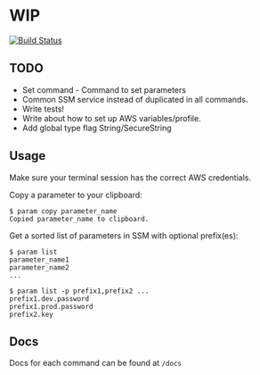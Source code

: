 # WIP

[![Build Status](https://travis-ci.com/WillJCJ/param.svg?branch=master)](https://travis-ci.com/WillJCJ/param)

## TODO

- Set command - Command to set parameters
- Common SSM service instead of duplicated in all commands.
- Write tests!
- Write about how to set up AWS variables/profile.
- Add global type flag String/SecureString

## Usage

Make sure your terminal session has the correct AWS credentials.

Copy a parameter to your clipboard:

    $ param copy parameter_name
    Copied parameter_name to clipboard.

Get a sorted list of parameters in SSM with optional prefix(es):

    $ param list
    parameter_name1
    parameter_name2
    ...

    $ param list -p prefix1,prefix2 ...
    prefix1.dev.password
    prefix1.prod.password
    prefix2.key


## Docs

Docs for each command can be found at `/docs`
